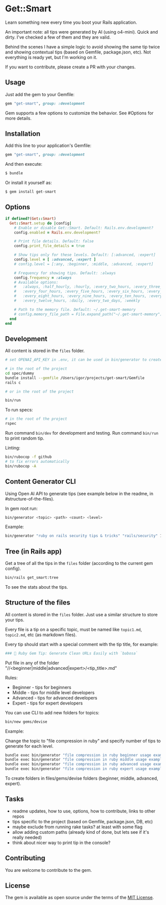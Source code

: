 # Get::Smart

Learn something new every time you boot your Rails application.

An important note: all tips were generated by AI (using o4-mini). Quick and dirty. I've checked a few of them and they are valid.

Behind the scenes I have a simple logic to avoid showing the same tip twice and showing contextual tips (based on Gemfile, package.json, etc). Not everything is ready yet, but I'm working on it.

If you want to contribute, please create a PR with your changes.

## Usage

Just add the gem to your Gemfile:

```ruby
gem "get-smart", group: :development
```

Gem supports a few options to customize the behavior. See #Options for more details.

## Installation

Add this line to your application's Gemfile:

```ruby
gem "get-smart", group: :development
```

And then execute:

```bash
$ bundle
```

Or install it yourself as:

```bash
$ gem install get-smart
```

## Options

```ruby
if defined?(Get::Smart)
  Get::Smart.setup do |config|
    # Enable or disable Get::Smart. Default: Rails.env.development?
    config.enabled = Rails.env.development?

    # Print file details. Default: false
    config.print_file_details = true

    # Show tips only for these levels. Default: [:advanced, :expert]
    config.level = [ :advanced, :expert ]
    # config.level = [:any, :beginner, :middle, :advanced, :expert]

    # Frequency for showing tips. Default: :always
    config.frequency = :always
    # Available options:
    #   :always, :half_hourly, :hourly, :every_two_hours, :every_three_hours,
    #   :every_four_hours, :every_five_hours, :every_six_hours, :every_seven_hours,
    #   :every_eight_hours, :every_nine_hours, :every_ten_hours, :every_eleven_hours,
    #   :every_twelve_hours, :daily, :every_two_days, :weekly

    # Path to the memory file. Default: ~/.get-smart-memory
    # config.memory_file_path = File.expand_path("~/.get-smart-memory")
  end
end
```

## Development

All content is stored in the `files` folder.

```bash
# set OPENAI_API_KEY in .env, it can be used in bin/generator to create new tips. See source of bin/generator for more details.

# in the root of the project
cd spec/dummy
bundle install --gemfile /Users/igor/projects/get-smart/Gemfile
rails c

# or in the root of the project

bin/run
```

To run specs:

```bash
# in the root of the project
rspec
```

Run command `bin/dev` for development and testing.
Run command `bin/run` to print random tip.

Linting:

```bash
bin/rubocop -f github
# to fix errors automatically
bin/rubocop -A
```

## Content Generator CLI

Using Open AI API to generate tips (see example below in the readme, in #structure-of-the-files).

In gem root run:

```bash
bin/generator <topic> <path> <count> <level>
```

Example:

```bash
bin/generator "ruby on rails security tips & tricks" "rails/security" 10 "middle"
```

## Tree (in Rails app)

Get a tree of all the tips in the `files` folder (according to the current gem config).

```bash
bin/rails get_smart:tree
```

To see the stats about the tips.

## Structure of the files

All content is stored in the `files` folder. Just use a similar structure to store your tips.

Every file is a tip on a specific topic, must be named like `topic1.md`, `topic2.md`, etc (as markdown files).

Every tip should start with a special comment with the tip title, for example:

```ruby
### 💎 Ruby Gem Tip: Generate Clean URLs Easily with `babosa`
```

Put file in any of the folder "<folder>/<topic>/<beginner|middle|advanced|expert>/<tip_title>.md"

Rules:

- Beginner - tips for beginners
- Middle - tips for middle level developers
- Advanced - tips for advanced developers
- Expert - tips for expert developers

You can use CLI to add new folders for topics:

```bash
bin/new gems/devise
```

Example:

Change the topic to "file compression in ruby" and specify number of tips to generate for each level.

```bash
bundle exec bin/generator "file compression in ruby beginner usage examples"          "files/ruby/compression"         2 "beginner"
bundle exec bin/generator "file compression in ruby middle usage examples"            "files/ruby/compression"         2 "middle"
bundle exec bin/generator "file compression in ruby advanced usage examples"          "files/ruby/compression"         2 "advanced"
bundle exec bin/generator "file compression in ruby expert usage examples"            "files/ruby/compression"         2 "expert"
```


To create folders in files/gems/devise folders (beginner, middle, advanced, expert).

## Tasks

- readme updates, how to use, options, how to contribute, links to other repos
- tips specific to the project (based on Gemfile, package.json, DB, etc)
- maybe exclude from running rake tasks? at least with some flag
- allow adding custom paths (already kind of done, but lets see if it's really needed)
- think about nicer way to print tip in the console?

## Contributing

You are welcome to contribute to the gem.

## License

The gem is available as open source under the terms of the [MIT License](https://opensource.org/licenses/MIT).
